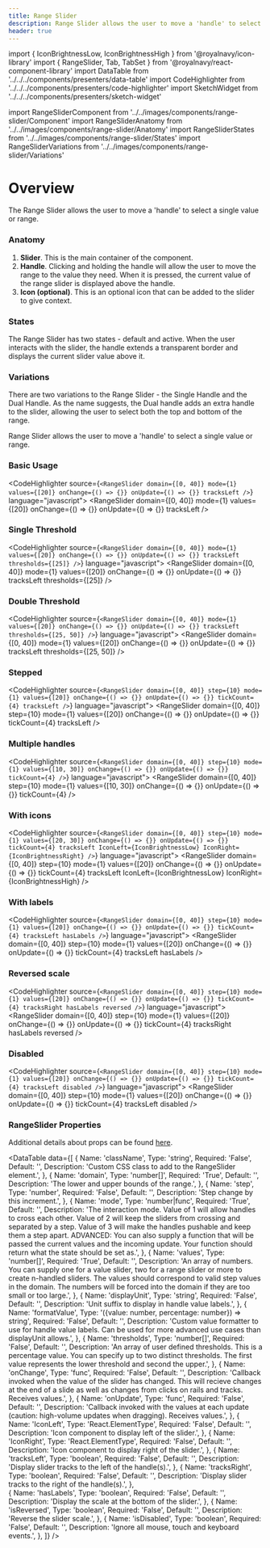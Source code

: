 ```yaml
---
title: Range Slider
description: Range Slider allows the user to move a 'handle' to select a single value or range.
header: true
---
```


import { IconBrightnessLow, IconBrightnessHigh } from '@royalnavy/icon-library'
import { RangeSlider, Tab, TabSet } from '@royalnavy/react-component-library'
import DataTable from '../../../components/presenters/data-table'
import CodeHighlighter from '../../../components/presenters/code-highlighter'
import SketchWidget from '../../../components/presenters/sketch-widget'

import RangeSliderComponent from '../../images/components/range-slider/Component'
import RangeSliderAnatomy from '../../images/components/range-slider/Anatomy'
import RangeSliderStates from '../../images/components/range-slider/States'
import RangeSliderVariations from '../../images/components/range-slider/Variations'

# Overview

The Range Slider allows the user to move a 'handle' to select a single value or range.

<RangeSliderComponent />

<TabSet>
<Tab title="Design">

<SketchWidget name="RangeSlider" href="/design-system.sketch" />

    
  ### Anatomy
  <RangeSliderAnatomy />

  1. **Slider**. This is the main container of the component.
  2. **Handle**. Clicking and holding the handle will allow the user to move the range to the value they need. When it is pressed, the current value of the range slider is displayed above the handle.
  2. **Icon (optional)**. This is an optional icon that can be added to the slider to give context.

  ### States

  <RangeSliderStates />

  The Range Slider has two states - default and active. When the user interacts with the slider, the handle extends a transparent border and displays the current slider value above it.

  ### Variations

  <RangeSliderVariations />

  There are two variations to the Range Slider - the Single Handle and the Dual Handle. As the name suggests, the Dual handle adds an extra handle to the slider, allowing the user to select both the top and bottom of the range.
  
</Tab>
<Tab title="Develop">

Range Slider allows the user to move a 'handle' to select a single value or range.

### Basic Usage

<CodeHighlighter source={`<RangeSlider
  domain={[0, 40]}
  mode={1}
  values={[20]}
  onChange={() => {}}
  onUpdate={() => {}}
  tracksLeft
/>`} language="javascript">
  <RangeSlider
    domain={[0, 40]}
    mode={1}
    values={[20]}
    onChange={() => {}}
    onUpdate={() => {}}
    tracksLeft
  />
</CodeHighlighter>

### Single Threshold

<CodeHighlighter source={`<RangeSlider
  domain={[0, 40]}
  mode={1}
  values={[20]}
  onChange={() => {}}
  onUpdate={() => {}}
  tracksLeft
  thresholds={[25]}
/>`} language="javascript">
  <RangeSlider
    domain={[0, 40]}
    mode={1}
    values={[20]}
    onChange={() => {}}
    onUpdate={() => {}}
    tracksLeft
    thresholds={[25]}
  />
</CodeHighlighter>

### Double Threshold

<CodeHighlighter source={`<RangeSlider
  domain={[0, 40]}
  mode={1}
  values={[20]}
  onChange={() => {}}
  onUpdate={() => {}}
  tracksLeft
  thresholds={[25, 50]}
/>`} language="javascript">
  <RangeSlider
    domain={[0, 40]}
    mode={1}
    values={[20]}
    onChange={() => {}}
    onUpdate={() => {}}
    tracksLeft
    thresholds={[25, 50]}
  />
</CodeHighlighter>

### Stepped

<CodeHighlighter source={`<RangeSlider
  domain={[0, 40]}
  step={10}
  mode={1}
  values={[20]}
  onChange={() => {}}
  onUpdate={() => {}}
  tickCount={4}
  tracksLeft
/>`} language="javascript">
  <RangeSlider
    domain={[0, 40]}
    step={10}
    mode={1}
    values={[20]}
    onChange={() => {}}
    onUpdate={() => {}}
    tickCount={4}
    tracksLeft
  />
</CodeHighlighter>

### Multiple handles

<CodeHighlighter source={`<RangeSlider
  domain={[0, 40]}
  step={10}
  mode={1}
  values={[10, 30]}
  onChange={() => {}}
  onUpdate={() => {}}
  tickCount={4}
/>`} language="javascript">
  <RangeSlider
    domain={[0, 40]}
    step={10}
    mode={1}
    values={[10, 30]}
    onChange={() => {}}
    onUpdate={() => {}}
    tickCount={4}
  />
</CodeHighlighter>

### With icons

<CodeHighlighter source={`<RangeSlider
  domain={[0, 40]}
  step={10}
  mode={1}
  values={[20, 30]}
  onChange={() => {}}
  onUpdate={() => {}}
  tickCount={4}
  tracksLeft
  IconLeft={IconBrightnessLow}
  IconRight={IconBrightnessRight}
/>`} language="javascript">
  <RangeSlider
    domain={[0, 40]}
    step={10}
    mode={1}
    values={[20]}
    onChange={() => {}}
    onUpdate={() => {}}
    tickCount={4}
    tracksLeft
    IconLeft={IconBrightnessLow}
    IconRight={IconBrightnessHigh}
  />
</CodeHighlighter>

### With labels

<CodeHighlighter source={`<RangeSlider
  domain={[0, 40]}
  step={10}
  mode={1}
  values={[20]}
  onChange={() => {}}
  onUpdate={() => {}}
  tickCount={4}
  tracksLeft
  hasLabels
/>`} language="javascript">
  <RangeSlider
    domain={[0, 40]}
    step={10}
    mode={1}
    values={[20]}
    onChange={() => {}}
    onUpdate={() => {}}
    tickCount={4}
    tracksLeft
    hasLabels
  />
</CodeHighlighter>

### Reversed scale

<CodeHighlighter source={`<RangeSlider
  domain={[0, 40]}
  step={10}
  mode={1}
  values={[20]}
  onChange={() => {}}
  onUpdate={() => {}}
  tickCount={4}
  tracksRight
  hasLabels
  reversed
/>`} language="javascript">
  <RangeSlider
    domain={[0, 40]}
    step={10}
    mode={1}
    values={[20]}
    onChange={() => {}}
    onUpdate={() => {}}
    tickCount={4}
    tracksRight
    hasLabels
    reversed
  />
</CodeHighlighter>

### Disabled

<CodeHighlighter source={`<RangeSlider
  domain={[0, 40]}
  step={10}
  mode={1}
  values={[20]}
  onChange={() => {}}
  onUpdate={() => {}}
  tickCount={4}
  tracksLeft
  disabled
/>`} language="javascript">
  <RangeSlider
    domain={[0, 40]}
    step={10}
    mode={1}
    values={[20]}
    onChange={() => {}}
    onUpdate={() => {}}
    tickCount={4}
    tracksLeft
    disabled
  />
</CodeHighlighter>

### RangeSlider Properties

Additional details about props can be found [here](https://sghall.github.io/react-compound-slider/#/props).

<DataTable data={[
  {
    Name: 'className',
    Type: 'string',
    Required: 'False',
    Default: '',
    Description: 'Custom CSS class to add to the RangeSlider element.',
  },
  {
    Name: 'domain',
    Type: 'number[]',
    Required: 'True',
    Default: '',
    Description: 'The lower and upper bounds of the range.',
  },
  {
    Name: 'step',
    Type: 'number',
    Required: 'False',
    Default: '',
    Description: 'Step change by this increment.',
  },
  {
    Name: 'mode',
    Type: 'number|func',
    Required: 'True',
    Default: '',
    Description: 'The interaction mode. Value of 1 will allow handles to cross each other. Value of 2 will keep the sliders from crossing and separated by a step. Value of 3 will make the handles pushable and keep them a step apart. ADVANCED: You can also supply a function that will be passed the current values and the incoming update. Your function should return what the state should be set as.',
  },
  {
    Name: 'values',
    Type: 'number[]',
    Required: 'True',
    Default: '',
    Description: 'An array of numbers. You can supply one for a value slider, two for a range slider or more to create n-handled sliders. The values should correspond to valid step values in the domain. The numbers will be forced into the domain if they are too small or too large.',
  },
  {
    Name: 'displayUnit',
    Type: 'string',
    Required: 'False',
    Default: '',
    Description: 'Unit suffix to display in handle value labels.',
  },
  {
    Name: 'formatValue',
    Type: '({value: number, percentage: number}) => string',
    Required: 'False',
    Default: '',
    Description: 'Custom value formatter to use for handle value labels. Can be used for more advanced use cases than displayUnit allows.',
  },
  {
    Name: 'thresholds',
    Type: 'number[]',
    Required: 'False',
    Default: '',
    Description: 'An array of user defined thresholds. This is a percentage value. You can specify up to two distinct thresholds. The first value represents the lower threshold and second the upper.',
  },
  {
    Name: 'onChange',
    Type: 'func',
    Required: 'False',
    Default: '',
    Description: 'Callback invoked when the value of the slider has changed. This will recieve changes at the end of a slide as well as changes from clicks on rails and tracks. Receives values.',
  },
  {
    Name: 'onUpdate',
    Type: 'func',
    Required: 'False',
    Default: '',
    Description: 'Callback invoked with the values at each update (caution: high-volume updates when dragging). Receives values.',
  },
  {
    Name: 'IconLeft',
    Type: 'React.ElementType',
    Required: 'False',
    Default: '',
    Description: 'Icon component to display left of the slider.',
  },
  {
    Name: 'IconRight',
    Type: 'React.ElementType',
    Required: 'False',
    Default: '',
    Description: 'Icon component to display right of the slider.',
  },
  {
    Name: 'tracksLeft',
    Type: 'boolean',
    Required: 'False',
    Default: '',
    Description: 'Display slider tracks to the left of the handle(s).',
  },
  {
    Name: 'tracksRight',
    Type: 'boolean',
    Required: 'False',
    Default: '',
    Description: 'Display slider tracks to the right of the handle(s).',
  },  
  {
    Name: 'hasLabels',
    Type: 'boolean',
    Required: 'False',
    Default: '',
    Description: 'Display the scale at the bottom of the slider.',
  },
  {
    Name: 'isReversed',
    Type: 'boolean',
    Required: 'False',
    Default: '',
    Description: 'Reverse the slider scale.',
  },
  {
    Name: 'isDisabled',
    Type: 'boolean',
    Required: 'False',
    Default: '',
    Description: 'Ignore all mouse, touch and keyboard events.',
  },
]} />
</Tab>
</TabSet>
